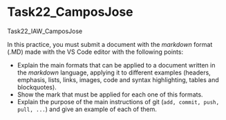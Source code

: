 # Task22_CamposJose
Task22_IAW_CamposJose

In this practice, you must submit a document with the *markdown* format (.MD) made with the VS Code editor with the following points:
+ Explain the main formats that can be applied to a document written in the *markdown* language, applying it to different examples (headers, emphasis, lists, links, images, code and syntax highlighting, tables and blockquotes).
+ Show the mark that must be applied for each one of this formats.
+ Explain the purpose of the main instructions of git (```add, commit, push, pull, ...```) and give an example of each of them.
